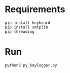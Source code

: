 # Requirements

    pip install keyboard
    pip install smtplib
    pip threading 

# Run

    python3 py_keylogger.py
    
